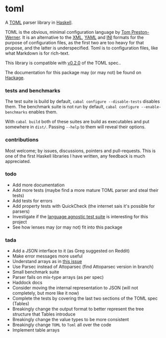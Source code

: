 toml
====

A [TOML](https://github.com/mojombo/toml) parser library in [Haskell](http://haskell-lang.org).

TOML is the obvious, minimal configuration language by
[Tom Preston-Werner](https://github.com/mojombo).
It is an alternative to the [XML](http://www.w3.org/TR/REC-xml/),
[YAML](http://www.yaml.org/spec/1.2/spec.html) and
[INI](http://en.wikipedia.org/wiki/INI_file) formats for the purpose of
configuration files, as the first two are too heavy for that prupose,
and the latter is underspecified.
Toml is to configuration files, like what Markdown is for rich-text.

This library is compatible with
[v0.2.0](https://github.com/toml-lang/toml/releases/tag/v0.2.0)
of the TOML spec..

The documentation for this package may (or may not) be found on [Hackage](https://hackage.haskell.org/package/toml).


### tests and benchmarks

The test suite is build by default, `cabal configure --disable-tests` disables them.
The benchmark suite is not run by default, `cabal configure --enable-benchmarks` enables them.

With `cabal build` both of these suites are build as executables and
put somewhere in `dist/`. Passing `--help` to them will reveal their
options.


### contributions

Most welcome; by issues, discussions, pointers and pull-requests.
This is one of the first Haskell libraries I have written, any
feedback is much appreciated.


### todo

* Add more documentation
* Add more tests (maybe find a more mature TOML parser and steal their tests)
* Add tests for errors
* Add property tests with QuickCheck (the internet sais it's possible for parsers)
* Investigate if the [language agnostic test suite](https://github.com/BurntSushi/toml-test) is interesting for this project
* See how lenses may (or may not) fit into this package


### tada

* Add a JSON interface to it (as Greg suggested on Reddit)
* Make error messages more useful
* Understand arrays as in [this issue](https://github.com/toml-lang/toml/issues/254)
* Use Parsec instead of Attoparsec (find Attoparsec version in branch)
* Small benchmark suite
* Parser fails on mix-type arrays (as per spec)
* Haddock docs
* Consider moving the internal representation to JSON (will not completely, but more like it now)
* Complete the tests by covering the last two sections of the TOML spec (Tables)
* Breakingly change the output format to better represent the tree structure that Tables introduce
* Breakingly change the value types to be more consistent
* Breakingly change `TOML` to `Toml` all over the code
* Implement table arrays
